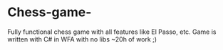 # Chess-game-
Fully functional chess game with all features like El Passo, etc.
Game is written with C# in WFA with no libs ~20h of work ;)
